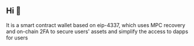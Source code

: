 ## Hi 👋

It is a smart contract wallet based on eip-4337, which uses MPC recovery and on-chain 2FA to secure users' assets and simplify the access to dapps for users
